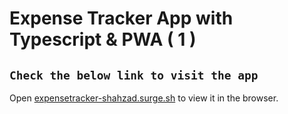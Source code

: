 # Expense Tracker App with Typescript & PWA ( 1 )

## `Check the below link to visit the app`

Open [expensetracker-shahzad.surge.sh](https://expensetracker-shahzad.surge.sh/) to view it in the browser.
